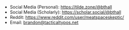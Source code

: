 * Social Media (Personal): <https://tilde.zone/@bthall>
* Social Media (Scholarly): <a rel="me" href="https://scholar.social/@bthall">https://scholar.social/@bthall</a>
* Reddit: <https://www.reddit.com/user/meatspaceskeptic/>
* Email: [brandon@tacticaltypos.net](mailto:brandon@tacticaltypos.net)
